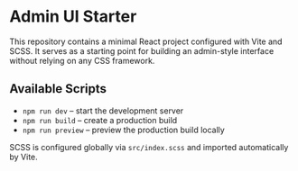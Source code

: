 # Admin UI Starter

This repository contains a minimal React project configured with Vite and SCSS. It serves as a starting point for building an admin-style interface without relying on any CSS framework.

## Available Scripts

- `npm run dev` – start the development server
- `npm run build` – create a production build
- `npm run preview` – preview the production build locally

SCSS is configured globally via `src/index.scss` and imported automatically by Vite.
